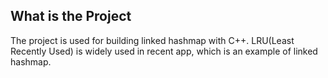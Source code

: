 ## What is the Project

The project is used for building linked hashmap with C++. LRU(Least Recently Used) is widely used in recent app, which is an example of linked hashmap.
